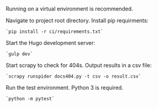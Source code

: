 Running on a virtual environment is recommended.

Navigate to project root directory. Install pip requirments:

    `pip install -r ci/requirements.txt`

Start the Hugo development server:

    `gulp dev`

Start scrapy to check for 404s. Output results in a csv file:

    `scrapy runspider docs404.py -t csv -o result.csv`

Run the test environment. Python 3 is required.

    `python -m pytest`


